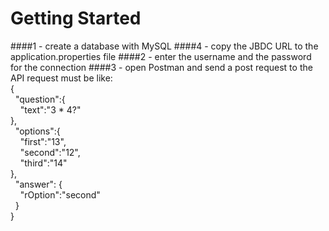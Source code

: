 # Getting Started

####1 - create a database with MySQL
####4 - copy the JBDC URL to the application.properties file
####2 - enter the username and the password for the connection
####3 - open Postman and send a post request to the API
request must be like: <br />
{ <br />
&nbsp;&nbsp;"question":{ <br />
&nbsp;&nbsp;&nbsp;&nbsp;"text":"3 * 4?" <br />
}, <br />
&nbsp;&nbsp;"options":{ <br />
&nbsp;&nbsp;&nbsp;&nbsp;"first":"13", <br />
&nbsp;&nbsp;&nbsp;&nbsp;"second":"12", <br />
&nbsp;&nbsp;&nbsp;&nbsp;"third":"14" <br />
}, <br />
&nbsp;&nbsp;"answer": { <br />
&nbsp;&nbsp;&nbsp;&nbsp;"rOption":"second" <br />
&nbsp;&nbsp;} <br />
} <br />